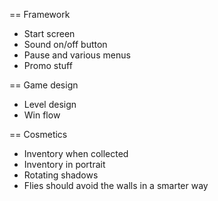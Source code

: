 == Framework
- Start screen
- Sound on/off button
- Pause and various menus
- Promo stuff

== Game design
- Level design
- Win flow

== Cosmetics
- Inventory when collected
- Inventory in portrait
- Rotating shadows
- Flies should avoid the walls in a smarter way
